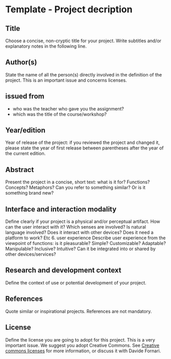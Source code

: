 Template - Project decription
================

Title
--------
Choose a concise, non-cryptic title for your project. Write subtitles and/or explanatory notes in the following line.

Author(s)
--------
State the name of all the person(s) directly involved in the definition of the project.
This is an important issue and concerns licenses.

issued from
--------
- who was the teacher who gave you the assignment?
- which was the title of the course/workshop?

Year/edition
--------
Year of release of the project: if you reviewed the project and changed it, please state the year of first release between parentheses after the year of the current edition.

Abstract
--------
Present the project in a concise, short text: what is it for? Functions? Concepts? Metaphors? Can you refer to something similar? Or is it something brand new?

Interface and interaction modality
--------
Define clearly if your project is a physical and/or perceptual artifact. How can the user interact with it? Which senses are involved? Is natural language involved? Does it interact with other devices? Does it need a platform to work? Etc
6. user experience
Describe user experience from the viewpoint of functions: is it pleasurable? Simple? Customizable? Adaptable? Manipulable? Inclusive? Intuitive? Can it be integrated into or shared by other devices/services?

Research and development context
--------
Define the context of use or potential development of your project.

References
--------
Quote similar or inspirational projects. References are not mandatory.

License
--------
Define the license you are going to adopt for this project. This is a very important issue. We suggest you adopt Creative Commons.
See [Creative commons licenses](http://creativecommons.org/ "Title") for more information, or discuss it with Davide Fornari.
